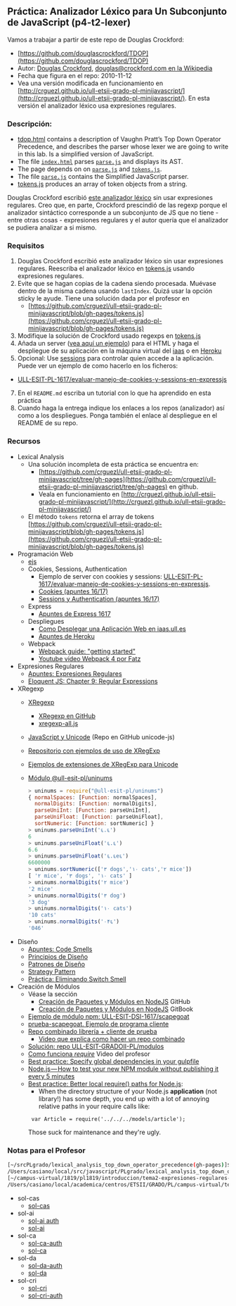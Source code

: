 ## Práctica: Analizador Léxico para Un Subconjunto de JavaScript (p4-t2-lexer)

Vamos a trabajar a partir de este repo de Douglas Crockford:

-  [https://github.com/douglascrockford/TDOP](https://github.com/douglascrockford/TDOP)
-  Autor: [Douglas Crockford](http://www.crockford.com/), [douglas@crockford.com en la Wikipedia](https://en.wikipedia.org/wiki/Douglas_Crockford)
-  Fecha que figura en el repo: 2010-11-12
-  Vea una versión modificada en funcionamiento en [http://crguezl.github.io/ull-etsii-grado-pl-minijavascript/](http://crguezl.github.io/ull-etsii-grado-pl-minijavascript/). En esta versión el analizador léxico usa expresiones regulares.


### Descripción:

-   [tdop.html](http://crguezl.github.io/ull-etsii-grado-pl-minijavascript/tdop.html) contains a description of Vaughn Pratt’s Top Down Operator
    Precedence, and describes the parser whose lexer we are going to
    write in this lab. Is a simplified version of JavaScript.
-   The file [`index.html`](https://github.com/douglascrockford/TDOP/blob/master/index.html) parses [`parse.js`](https://github.com/douglascrockford/TDOP/blob/master/parse.js) and displays its AST.
-   The page depends on on [`parse.js`](https://github.com/douglascrockford/TDOP/blob/master/parse.js) and [`tokens.js`](https://github.com/douglascrockford/TDOP/blob/master/tokens.js).
-   The file [`parse.js`](https://github.com/douglascrockford/TDOP/blob/master/parse.js) contains the Simplified JavaScript parser.
-   [tokens.js](https://github.com/douglascrockford/TDOP/blob/master/tokens.js) produces an array of token objects from a string. 

Douglas Crockford escribió [este analizador léxico](https://github.com/douglascrockford/TDOP/blob/master/tokens.js) sin usar expresiones
regulares. Creo que, en parte,  Crockford prescindió de las regexp porque 
el analizador sintáctico corresponde a un
subconjunto de JS que no tiene - entre otras cosas - expresiones
regulares y  el autor quería que el analizador se pudiera analizar
a si mismo.


### Requisitos

1. Douglas Crockford escribió este analizador léxico sin usar expresiones
regulares. Reescriba el analizador léxico en [tokens.js](https://github.com/douglascrockford/TDOP/blob/master/tokens.js) usando expresiones regulares.
2.  Evite que se hagan copias de la cadena siendo procesada. Muévase
    dentro de la misma cadena usando `lastIndex`. Quizá usar la opción sticky le ayude.
    Tiene una solución dada por el profesor en 
    - [https://github.com/crguezl/ull-etsii-grado-pl-minijavascript/blob/gh-pages/tokens.js](https://github.com/crguezl/ull-etsii-grado-pl-minijavascript/blob/gh-pages/tokens.js)
3. Modifique la solución de Crockford usado regexps en [tokens.js](https://github.com/douglascrockford/TDOP/blob/master/tokens.js)
4.  Añada un server ([vea aquí un ejemplo](https://github.com/ULL-ESIT-PL-1617/evaluar-manejo-de-cookies-y-sessions-en-expressjs-alu0100825510)) para el HTML y haga el despliegue de su aplicación en la máquina virtual del [iaas](https://github.com/SYTW/iaas-ull-es) o en [Heroku](https://casianorodriguezleon.gitbooks.io/ull-esit-1617/content/recursos/heroku.html)
6. Opcional: Use [sessions](https://casianorodriguezleon.gitbooks.io/ull-esit-1617/content/apuntes/cookies/) para controlar quien accede a la aplicación. Puede ver un ejemplo de como hacerlo en los ficheros:
  - [ULL-ESIT-PL-1617/evaluar-manejo-de-cookies-y-sessions-en-expressjs](https://github.com/ULL-ESIT-PL-1617/evaluar-manejo-de-cookies-y-sessions-en-expressjs-alu0100825510)
7. En el `README.md` escriba un tutorial con lo que ha aprendido en esta práctica
8. Cuando haga la entrega indique los enlaces a los repos (analizador) así como a los despliegues. Ponga también el enlace al despliegue en el README de su repo.

### Recursos

* Lexical Analysis
  * Una solución incompleta  de esta práctica se encuentra en:
     - [https://github.com/crguezl/ull-etsii-grado-pl-minijavascript/tree/gh-pages](https://github.com/crguezl/ull-etsii-grado-pl-minijavascript/tree/gh-pages) en github.
     - Veala en funcionamiento en [http://crguezl.github.io/ull-etsii-grado-pl-minijavascript/](http://crguezl.github.io/ull-etsii-grado-pl-minijavascript/)
  * El método `tokens` retorna el array de tokens [https://github.com/crguezl/ull-etsii-grado-pl-minijavascript/blob/gh-pages/tokens.js](https://github.com/crguezl/ull-etsii-grado-pl-minijavascript/blob/gh-pages/tokens.js)
* Programación Web
  * [ejs](https://ejs.co/)
  * Cookies, Sessions, Authentication
    * Ejemplo de server con cookies y sessions: [ULL-ESIT-PL-1617/evaluar-manejo-de-cookies-y-sessions-en-expressjs](https://github.com/ULL-ESIT-PL-1617/evaluar-manejo-de-cookies-y-sessions-en-expressjs-alu0100825510).
    * [Cookies (apuntes 16/17)](https://casianorodriguezleon.gitbooks.io/ull-esit-1617/content/apuntes/cookies/)
    * [Sessions y Authentication (apuntes 16/17)](https://casianorodriguezleon.gitbooks.io/ull-esit-1617/content/apuntes/authentication/)
  * Express
    * [Apuntes de Express 1617](https://casianorodriguezleon.gitbooks.io/ull-esit-1617/content/apuntes/express/)
  * Despliegues
    * [Como Desplegar una Aplicación Web en iaas.ull.es](https://github.com/SYTW/iaas-ull-es)
    * [Apuntes de Heroku](https://casianorodriguezleon.gitbooks.io/ull-esit-1617/content/recursos/heroku.html)
  * Webpack
    * [Webpack guide: "getting started"](https://webpack.js.org/guides/getting-started/)
    * [Youtube video Webpack 4 por Fatz](https://youtu.be/vF2emKbaP4M)
* Expresiones Regulares
  * [Apuntes: Expresiones Regulares](../apuntes/regexp/README.md)
  * [Eloquent JS: Chapter 9: Regular Expressions](http://eloquentjavascript.net/09_regexp.html)
* XRegexp
  * [XRegexp](http://xregexp.com/) 
    - [XRegexp en GitHub](https://github.com/slevithan/xregexp)
    - [xregexp-all.js](https://unpkg.com/xregexp/xregexp-all.js)
  * [JavaScript y Unicode](https://github.com/ULL-ESIT-PL/unicode-js) (Repo en GitHub unicode-js)
  * [Repositorio con ejemplos de uso de XRegExp](https://github.com/ULL-ESIT-GRADOII-PL/xregexp-example) 
  * [Ejemplos de extensiones de XRegExp para Unicode](https://github.com/ULL-ESIT-GRADOII-PL/xregexp-example/blob/gh-pages/unicode.js)
  * [Módulo @ull-esit-pl/uninums](https://www.npmjs.com/package/@ull-esit-pl/uninums)

    ```js
    > uninums = require("@ull-esit-pl/uninums")
    { normalSpaces: [Function: normalSpaces],
      normalDigits: [Function: normalDigits],
      parseUniInt: [Function: parseUniInt],
      parseUniFloat: [Function: parseUniFloat],
      sortNumeric: [Function: sortNumeric] }
    > uninums.parseUniInt('६.६')
    6
    > uninums.parseUniFloat('६.६')
    6.6
    > uninums.parseUniFloat('६.६e६')
    6600000
    > uninums.sortNumeric(['٣ dogs','١٠ cats','٢ mice']) 
    [ '٢ mice', '٣ dogs', '١٠ cats' ]
    > uninums.normalDigits('٢ mice')
    '2 mice'
    > uninums.normalDigits('٣ dog')
    '3 dog'
    > uninums.normalDigits('١٠ cats')
    '10 cats'
    > uninums.normalDigits('٠۴६')
    '046'
    ```
* Diseño
  * [Apuntes: Code Smells](https://casianorodriguezleon.gitbooks.io/ull-esit-1617/content/apuntes/patterns/codesmell.html)
  * [Principios de Diseño](https://casianorodriguezleon.gitbooks.io/ull-esit-1617/content/apuntes/patterns/designprinciples.html)
  * [Patrones de Diseño](https://casianorodriguezleon.gitbooks.io/ull-esit-1617/content/apuntes/patterns/)
  * [Strategy Pattern](https://casianorodriguezleon.gitbooks.io/ull-esit-1617/content/apuntes/patterns/strategypattern.html)
  * [Práctica: Eliminando Switch Smell](https://casianorodriguezleon.gitbooks.io/ull-esit-1617/content/practicas/practicanoswitchsmell.html)
* Creación de Módulos
  * Véase la sección
    - [Creación de Paquetes y Módulos en NodeJS](https://crguezl.github.io/ull-esit-1617/_book/apuntes/npm/nodejspackages.html) GitHub
    - [Creación de Paquetes y Módulos en NodeJS](https://casianorodriguezleon.gitbooks.io/ull-esit-1617/content/apuntes/npm/nodejspackages.html) GitBook
  * [Ejemplo de módulo npm: ULL-ESIT-DSI-1617/scapegoat](https://github.com/ULL-ESIT-DSI-1617/scapegoat)
  * [prueba-scapegoat. Ejemplo de programa cliente](https://github.com/ULL-ESIT-DSI-1617/prueba-scapegoat)
  * [Repo combinado librería + cliente de prueba](https://github.com/ULL-ESIT-DSI-1617/create-a-npm-module)
    - [Video que explica como hacer un repo combinado](https://youtu.be/17cZY3na3As)
  * [Solución:  repo ULL-ESIT-GRADOII-PL/modulos](https://github.com/ULL-ESIT-GRADOII-PL/modulos/tree/master)
  * [Como funciona *require*](https://youtu.be/qffmnSCRR3c) Video del profesor
  * [Best practice: Specify global dependencies in your gulpfile](https://stackoverflow.com/questions/14657170/installing-global-npm-dependencies-via-package-json)
  * [Node.js — How to test your new NPM module without publishing it every 5 minutes](https://medium.com/@the1mills/how-to-test-your-npm-module-without-publishing-it-every-5-minutes-1c4cb4b369be)
  * [Best practice: Better local require() paths for Node.js](https://gist.github.com/branneman/8048520):
     - When the directory structure of your Node.js **application** (not library!) has some depth, you end up with a lot of annoying relative paths in your require calls like:
      ```
       var Article = require('../../../models/article');
      ```
     Those suck for maintenance and they're ugly.




### Notas para el Profesor

```bash
[~/srcPLgrado/lexical_analysis_top_down_operator_precedence(gh-pages)]$ pwd -P
/Users/casiano/local/src/javascript/PLgrado/lexical_analysis_top_down_operator_precedence
[~/campus-virtual/1819/pl1819/introduccion/tema2-expresiones-regulares-y-analisis-lexico/practicas/p4-t2-lexer/pl1718-solutions(master)]$ pwd -P
/Users/casiano/local/academica/centros/ETSII/GRADO/PL/campus-virtual/tema2-regexp-y-lexico/practica-analisis-lexico-tdop/solutions

```
* sol-cas
  * [sol-cas](https://github.com/ULL-ESIT-PL-1819/analizador-lexico-para-js)
* sol-ai
  * [sol-ai auth](https://github.com/ULL-ESIT-PL-1718/authentication-angeligareta)
  * [sol-ai](https://github.com/ULL-ESIT-PL-1718/analizador-lexico-para-js-angeligareta)
* sol-ca
  * [sol-ca-auth](https://github.com/ULL-ESIT-PL-1718/alu0100966589-AuthModule)
  * [sol-ca](https://github.com/ULL-ESIT-PL-1718/analizador-lexico-para-js-alu0100966589)
* sol-da
  * [sol-da-auth](https://github.com/ULL-ESIT-PL-1718/auth-alu0100973914)
  * [sol-da](https://github.com/ULL-ESIT-PL-1718/analizador-lexico-para-js-alu0100973914)
* sol-cri
  * [sol-cri](https://github.com/ULL-ESIT-PL-1718/analizador-lexico-para-js-alu0100945850)
  * [sol-cri-auth](https://github.com/ULL-ESIT-PL-1718/auth-alu0100945850)




